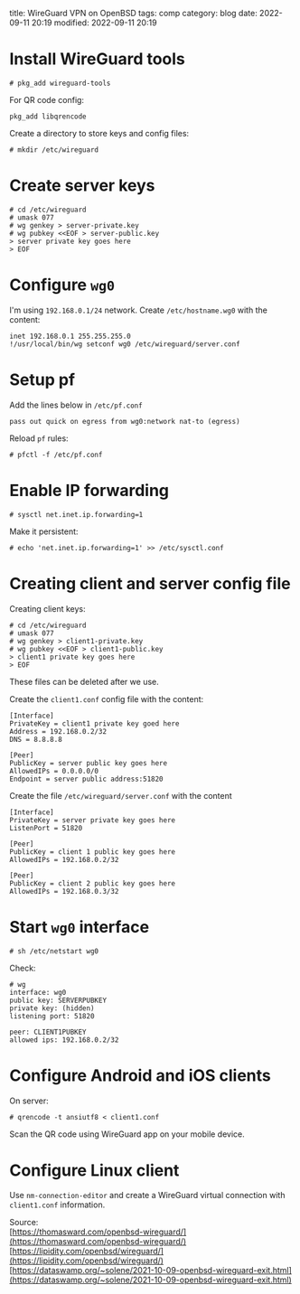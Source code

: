 title: WireGuard VPN on OpenBSD
tags: comp
category: blog
date: 2022-09-11 20:19
modified: 2022-09-11 20:19

# Install WireGuard tools

    # pkg_add wireguard-tools

For QR code config:

    pkg_add libqrencode

Create a directory to store keys and config files:

    # mkdir /etc/wireguard

# Create server keys

    # cd /etc/wireguard
    # umask 077
    # wg genkey > server-private.key
    # wg pubkey <<EOF > server-public.key
    > server private key goes here
    > EOF

# Configure `wg0`

I'm using `192.168.0.1/24` network.
Create `/etc/hostname.wg0` with the content:

    inet 192.168.0.1 255.255.255.0
    !/usr/local/bin/wg setconf wg0 /etc/wireguard/server.conf

# Setup pf

Add the lines below in `/etc/pf.conf`

    pass out quick on egress from wg0:network nat-to (egress)

Reload `pf` rules:

    # pfctl -f /etc/pf.conf

# Enable IP forwarding

    # sysctl net.inet.ip.forwarding=1

Make it persistent:

    # echo 'net.inet.ip.forwarding=1' >> /etc/sysctl.conf

# Creating client and server config file

Creating client keys:

    # cd /etc/wireguard
    # umask 077
    # wg genkey > client1-private.key
    # wg pubkey <<EOF > client1-public.key
    > client1 private key goes here
    > EOF

These files can be deleted after we use.

Create the `client1.conf` config file with the content:

    [Interface]
    PrivateKey = client1 private key goed here
    Address = 192.168.0.2/32
    DNS = 8.8.8.8

    [Peer]
    PublicKey = server public key goes here
    AllowedIPs = 0.0.0.0/0
    Endpoint = server public address:51820

Create the file `/etc/wireguard/server.conf` with the content

    [Interface]
    PrivateKey = server private key goes here
    ListenPort = 51820

    [Peer]
    PublicKey = client 1 public key goes here
    AllowedIPs = 192.168.0.2/32

    [Peer]
    PublicKey = client 2 public key goes here
    AllowedIPs = 192.168.0.3/32

# Start `wg0` interface

    # sh /etc/netstart wg0

Check:

    # wg
    interface: wg0
    public key: SERVERPUBKEY
    private key: (hidden)
    listening port: 51820

    peer: CLIENT1PUBKEY
    allowed ips: 192.168.0.2/32

# Configure Android and iOS clients

On server:

    # qrencode -t ansiutf8 < client1.conf

Scan the QR code using WireGuard app on your mobile device.

# Configure Linux client

Use `nm-connection-editor` and create a WireGuard virtual connection with
`client1.conf` information.

Source:  
[https://thomasward.com/openbsd-wireguard/](https://thomasward.com/openbsd-wireguard/)  
[https://lipidity.com/openbsd/wireguard/](https://lipidity.com/openbsd/wireguard/)  
[https://dataswamp.org/~solene/2021-10-09-openbsd-wireguard-exit.html](https://dataswamp.org/~solene/2021-10-09-openbsd-wireguard-exit.html)
